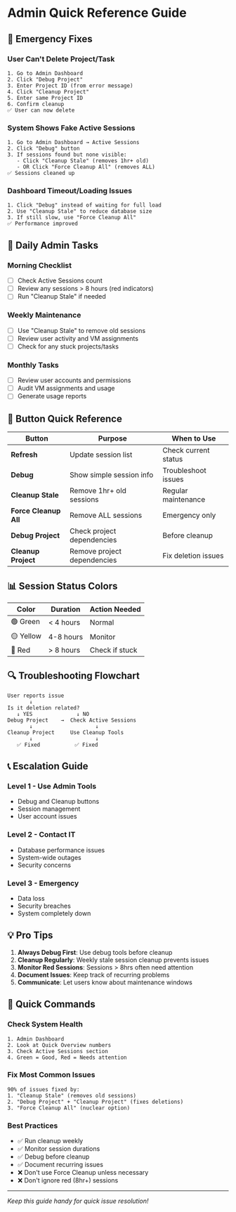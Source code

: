 # Admin Quick Reference Guide

## 🚨 Emergency Fixes

### User Can't Delete Project/Task
```
1. Go to Admin Dashboard
2. Click "Debug Project" 
3. Enter Project ID (from error message)
4. Click "Cleanup Project"
5. Enter same Project ID
6. Confirm cleanup
✅ User can now delete
```

### System Shows Fake Active Sessions
```
1. Go to Admin Dashboard → Active Sessions
2. Click "Debug" button
3. If sessions found but none visible:
   - Click "Cleanup Stale" (removes 1hr+ old)
   - OR Click "Force Cleanup All" (removes ALL)
✅ Sessions cleaned up
```

### Dashboard Timeout/Loading Issues
```
1. Click "Debug" instead of waiting for full load
2. Use "Cleanup Stale" to reduce database size
3. If still slow, use "Force Cleanup All"
✅ Performance improved
```

## 🔧 Daily Admin Tasks

### Morning Checklist
- [ ] Check Active Sessions count
- [ ] Review any sessions > 8 hours (red indicators)
- [ ] Run "Cleanup Stale" if needed

### Weekly Maintenance
- [ ] Use "Cleanup Stale" to remove old sessions
- [ ] Review user activity and VM assignments
- [ ] Check for any stuck projects/tasks

### Monthly Tasks
- [ ] Review user accounts and permissions
- [ ] Audit VM assignments and usage
- [ ] Generate usage reports

## 🎯 Button Quick Reference

| Button | Purpose | When to Use |
|--------|---------|-------------|
| **Refresh** | Update session list | Check current status |
| **Debug** | Show simple session info | Troubleshoot issues |
| **Cleanup Stale** | Remove 1hr+ old sessions | Regular maintenance |
| **Force Cleanup All** | Remove ALL sessions | Emergency only |
| **Debug Project** | Check project dependencies | Before cleanup |
| **Cleanup Project** | Remove project dependencies | Fix deletion issues |

## 📊 Session Status Colors

| Color | Duration | Action Needed |
|-------|----------|---------------|
| 🟢 Green | < 4 hours | Normal |
| 🟡 Yellow | 4-8 hours | Monitor |
| 🔴 Red | > 8 hours | Check if stuck |

## 🔍 Troubleshooting Flowchart

```
User reports issue
       ↓
Is it deletion related?
   ↓ YES              ↓ NO
Debug Project    →  Check Active Sessions
       ↓                    ↓
Cleanup Project     Use Cleanup Tools
       ↓                    ↓
   ✅ Fixed           ✅ Fixed
```

## 📞 Escalation Guide

### Level 1 - Use Admin Tools
- Debug and Cleanup buttons
- Session management
- User account issues

### Level 2 - Contact IT
- Database performance issues
- System-wide outages
- Security concerns

### Level 3 - Emergency
- Data loss
- Security breaches
- System completely down

## 💡 Pro Tips

1. **Always Debug First**: Use debug tools before cleanup
2. **Cleanup Regularly**: Weekly stale session cleanup prevents issues
3. **Monitor Red Sessions**: Sessions > 8hrs often need attention
4. **Document Issues**: Keep track of recurring problems
5. **Communicate**: Let users know about maintenance windows

## 🚀 Quick Commands

### Check System Health
```
1. Admin Dashboard
2. Look at Quick Overview numbers
3. Check Active Sessions section
4. Green = Good, Red = Needs attention
```

### Fix Most Common Issues
```
90% of issues fixed by:
1. "Cleanup Stale" (removes old sessions)
2. "Debug Project" + "Cleanup Project" (fixes deletions)
3. "Force Cleanup All" (nuclear option)
```

### Best Practices
- ✅ Run cleanup weekly
- ✅ Monitor session durations
- ✅ Debug before cleanup
- ✅ Document recurring issues
- ❌ Don't use Force Cleanup unless necessary
- ❌ Don't ignore red (8hr+) sessions

---

*Keep this guide handy for quick issue resolution!*